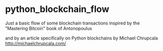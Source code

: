# python_blockchain_flow

Just a basic flow of some blockchain transactions inspired by the "Mastering Bitcoin" book of Antonopoulus 

and by an article specifically on Python blockchains by Michael Chrupcala http://michaelchrupcala.com/
